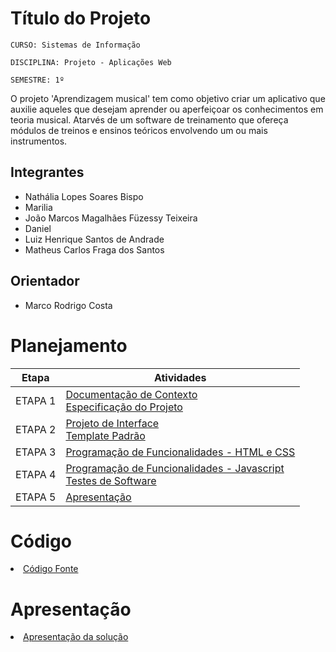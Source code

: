 # Título do Projeto

`CURSO: Sistemas de Informação`

`DISCIPLINA: Projeto - Aplicações Web`

`SEMESTRE: 1º`

O projeto 'Aprendizagem musical' tem como objetivo criar um aplicativo que auxilie aqueles que desejam aprender ou aperfeiçoar os conhecimentos em teoria musical.
Atarvés de um software de treinamento que ofereça módulos de treinos e ensinos teóricos envolvendo um ou mais instrumentos.

## Integrantes

* Nathália Lopes Soares Bispo
* Marilia
* João Marcos Magalhães Füzessy Teixeira
* Daniel
* Luiz Henrique Santos de Andrade
* Matheus Carlos Fraga dos Santos

## Orientador

* Marco Rodrigo Costa

# Planejamento

| Etapa         | Atividades |
|  :----:   | ----------- |
| ETAPA 1         |[Documentação de Contexto](docs/context.md) <br> [Especificação do Projeto](docs/especification.md) |
| ETAPA 2         |[Projeto de Interface](docs/interface.md) <br> [Template Padrão](docs/template.md) |
| ETAPA 3         |[Programação de Funcionalidades - HTML e CSS](docs/development.md) |
| ETAPA 4        |[Programação de Funcionalidades - Javascript](docs/development.md) <br> [Testes de Software ](docs/tests.md) |
| ETAPA 5         | [Apresentação](presentation/README.md) |

# Código

<li><a href="src/README.md"> Código Fonte</a></li>

# Apresentação

<li><a href="presentation/README.md"> Apresentação da solução</a></li>

